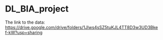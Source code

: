 # DL_BIA_project

The link to the data: https://drive.google.com/drive/folders/1Jlws4sSZ5tuKJL4TT8D3w3UD3Bkef-kW?usp=sharing
